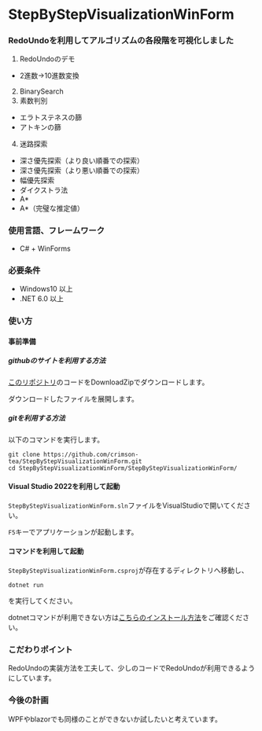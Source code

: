 # StepByStepVisualizationWinForm

### RedoUndoを利用してアルゴリズムの各段階を可視化しました

1. RedoUndoのデモ
* 2進数->10進数変換
2. BinarySearch
3. 素数判別
* エラトステネスの篩
* アトキンの篩
4. 迷路探索
* 深さ優先探索（より良い順番での探索）
* 深さ優先探索（より悪い順番での探索）
* 幅優先探索
* ダイクストラ法
* A*
* A*（完璧な推定値）

### 使用言語、フレームワーク
* C# + WinForms

### 必要条件
* Windows10 以上
* .NET 6.0 以上

### 使い方
#### 事前準備
##### githubのサイトを利用する方法
[このリポジトリ](https://github.com/crimson-tea/StepByStepVisualizationWinForm)のコードをDownloadZipでダウンロードします。

ダウンロードしたファイルを展開します。

##### gitを利用する方法
以下のコマンドを実行します。
```
git clone https://github.com/crimson-tea/StepByStepVisualizationWinForm.git
cd StepByStepVisualizationWinForm/StepByStepVisualizationWinForm/
```

#### Visual Studio 2022を利用して起動
`StepByStepVisualizationWinForm.sln`ファイルをVisualStudioで開いてください。

`F5`キーでアプリケーションが起動します。

#### コマンドを利用して起動
`StepByStepVisualizationWinForm.csproj`が存在するディレクトリへ移動し、
```
dotnet run
```
を実行してください。

dotnetコマンドが利用できない方は[こちらのインストール方法](https://learn.microsoft.com/ja-jp/dotnet/core/install/windows?tabs=net70)をご確認ください。

### こだわりポイント
RedoUndoの実装方法を工夫して、少しのコードでRedoUndoが利用できるようにしています。


### 今後の計画
WPFやblazorでも同様のことができないか試したいと考えています。
